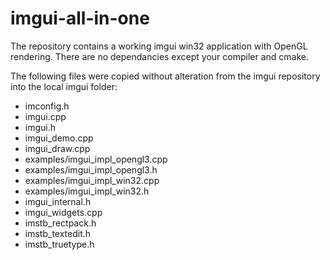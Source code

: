 # imgui-all-in-one

The repository contains a working imgui win32 application with OpenGL rendering. There are no dependancies except your compiler and cmake.

The following files were copied without alteration from the imgui repository into the local imgui folder:

* imconfig.h
* imgui.cpp
* imgui.h
* imgui_demo.cpp
* imgui_draw.cpp
* examples/imgui_impl_opengl3.cpp
* examples/imgui_impl_opengl3.h
* examples/imgui_impl_win32.cpp
* examples/imgui_impl_win32.h
* imgui_internal.h
* imgui_widgets.cpp
* imstb_rectpack.h
* imstb_textedit.h
* imstb_truetype.h